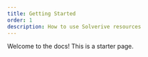 ```yaml
---
title: Getting Started
order: 1
description: How to use Solverive resources
---
```

Welcome to the docs! This is a starter page.
